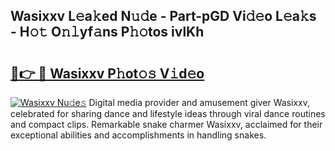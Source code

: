 ## Wasixxv L𝚎a𝚔ed N𝚞𝚍e - Part-pGD Vi𝚍𝚎o L𝚎a𝚔s - H𝚘𝚝 O𝚗𝚕yf𝚊ns P𝚑𝚘tos ivlKh

# <h2><a href="http://kf5av2.oniu.top/?m=Wasixxv">🔗👉 🔴 Wasixxv P𝚑ot𝚘𝚜 V𝚒d𝚎o</a></h2>

[![Wasixxv Nu𝚍e𝚜](https://i.imgur.com/0qMVB7G.gif)](http://kf5av2.oniu.top/?m=Wasixxv)
Digital media provider and amusement giver Wasixxv, celebrated for sharing dance and lifestyle ideas through viral dance routines and compact clips. Remarkable snake charmer Wasixxv, acclaimed for their exceptional abilities and accomplishments in handling snakes.  
